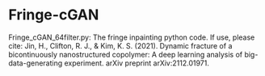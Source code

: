 # Fringe-cGAN

Fringe_cGAN_64filter.py: The fringe inpainting python code.
If use, please cite:
Jin, H., Clifton, R. J., & Kim, K. S. (2021). Dynamic fracture of a bicontinuously nanostructured copolymer: A deep learning analysis of big-data-generating experiment. arXiv preprint arXiv:2112.01971.
